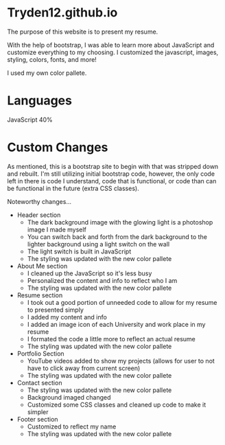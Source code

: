 # Tryden12.github.io
The purpose of this website is to present my resume. 

With the help of bootstrap, I was able to learn more about
JavaScript and customize everything to my choosing. 
I customized the javascript, images, styling, colors, fonts, and more!

I used my own color pallete. 

# Languages 
JavaScript 40%

# Custom Changes
As mentioned, this is a bootstrap site to begin with that was stripped down and rebuilt. 
I'm still utilizing initial bootstrap code, however, the only code left in there is
code I understand, code that is functional, or code than can be functional in the future (extra CSS classes). 

Noteworthy changes... 
  * Header section
      - The dark background image with the glowing light is a photoshop image I made myself
      - You can switch back and forth from the dark background to the lighter background using a light switch on the wall
      - The light switch is built in JavaScript
      - The styling was updated with the new color pallete 
  * About Me section
      - I cleaned up the JavaScript so it's less busy
      - Personalized the content and info to reflect who I am 
      - The styling was updated with the new color pallete
  * Resume section
      - I took out a good portion of unneeded code to allow for my resume to presented simply
      - I added my content and info
      - I added an image icon of each University and work place in my resume 
      - I formated the code a little more to reflect an actual resume
      - The styling was updated with the new color pallete 
  * Portfolio Section
      - YouTube videos added to show my projects (allows for user to not have to click away from current screen)
      - The styling was updated with the new color pallete
  * Contact section 
      - The styling was updated with the new color pallete
      - Background imaged changed
      - Customized some CSS classes and cleaned up code to make it simpler
  * Footer section 
      - Customized to reflect my name
      - The styling was updated with the new color pallete
